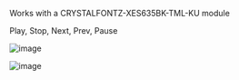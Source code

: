 Works with a CRYSTALFONTZ-XES635BK-TML-KU module

Play, Stop, Next, Prev, Pause

![image](https://github.com/larottao/LaRottaO.Python.USBControlForSpotify/assets/59802452/fd3f1eee-1244-4950-a475-6b3db4270626)

![image](https://github.com/larottao/LaRottaO.Python.USBControlForSpotify/assets/59802452/08df194a-385e-4021-b835-820e8ccf30cd)

